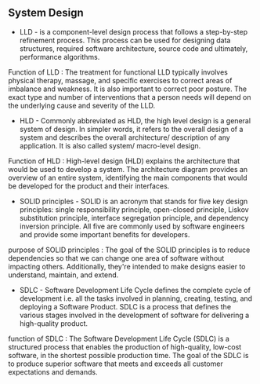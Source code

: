 ## System Design

- LLD - is a component-level design process that follows a step-by-step refinement process. This process can be used for designing data structures, required software architecture, source code and ultimately, performance algorithms.

Function of LLD : The treatment for functional LLD typically involves physical therapy, massage, and specific exercises to correct areas of imbalance and weakness. It is also important to correct poor posture. The exact type and number of interventions that a person needs will depend on the underlying cause and severity of the LLD.


- HLD - Commonly abbreviated as HLD, the high level design is a general system of design. In simpler words, it refers to the overall design of a system and describes the overall architecture/ description of any application. It is also called system/ macro-level design.

Function of HLD : High-level design (HLD) explains the architecture that would be used to develop a system. The architecture diagram provides an overview of an entire system, identifying the main components that would be developed for the product and their interfaces.

- SOLID principles -  SOLID is an acronym that stands for five key design principles: single responsibility principle, open-closed principle, Liskov substitution principle, interface segregation principle, and dependency inversion principle. All five are commonly used by software engineers and provide some important benefits for developers.

purpose of SOLID principles : The goal of the SOLID principles is to reduce dependencies so that we can change one area of software without impacting others. Additionally, they're intended to make designs easier to understand, maintain, and extend.

- SDLC - Software Development Life Cycle defines the complete cycle of development i.e. all the tasks involved in planning, creating, testing, and deploying a Software Product. SDLC is a process that defines the various stages involved in the development of software for delivering a high-quality product.

function of SDLC : The Software Development Life Cycle (SDLC) is a structured process that enables the production of high-quality, low-cost software, in the shortest possible production time. The goal of the SDLC is to produce superior software that meets and exceeds all customer expectations and demands.


